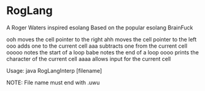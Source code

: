 # RogLang
A Roger Waters inspired esolang
Based on the popular esolang BrainFuck

ooh moves the cell pointer to the right
ahh moves the cell pointer to the left
ooo adds one to the current cell
aaa subtracts one from the current cell
ooooo notes the start of a loop
babe notes the end of a loop
oooo prints the character of the current cell
aaaa allows input for the current cell

Usage: java RogLangInterp [filename]

NOTE: File name must end with .uwu
